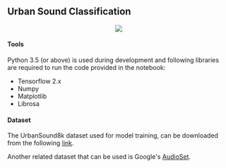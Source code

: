 ## Urban Sound Classification 


<p align="center"><img src="https://github.com/aqibsaeed/Urban-Sound-Classification/blob/master/urban-sound-spectrogram.png"/></p>

#### Tools

Python 3.5 (or above) is used during development and following libraries are required to run the code provided in the notebook:
* Tensorflow 2.x
* Numpy
* Matplotlib
* Librosa

#### Dataset

The UrbanSound8k dataset used for model training, can be downloaded from the following [link](https://serv.cusp.nyu.edu/projects/urbansounddataset/urbansound8k.html).

Another related dataset that can be used is Google's [AudioSet](https://research.google.com/audioset/).
